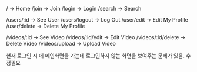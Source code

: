 


/ -> Home
/join -> Join
/login -> Login
/search -> Search

/users/:id -> See User
/users/logout -> Log Out
/user/edit -> Edit My Profile
/user/delete -> Delete My Profile

/videos/:id -> See Video
/videos/:id/edit -> Edit Video
/videos/:id/delete -> Delete Video
/videos/upload -> Upload Video


현재 로그인 시 에 메인화면을 가는데 로그인하지 않는 화면을 보여주는 문제가 있음. 수정필요